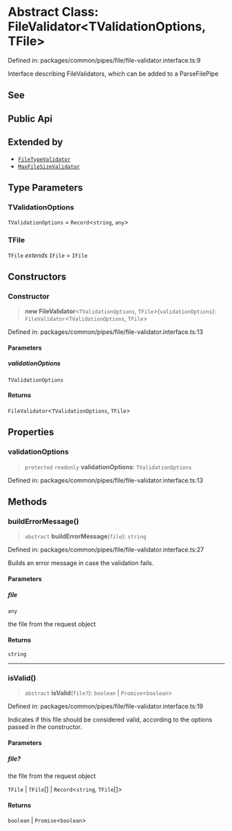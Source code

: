 # Abstract Class: FileValidator\<TValidationOptions, TFile\>

Defined in: packages/common/pipes/file/file-validator.interface.ts:9

Interface describing FileValidators, which can be added to a ParseFilePipe

## See

## Public Api

## Extended by

- [`FileTypeValidator`](FileTypeValidator.md)
- [`MaxFileSizeValidator`](MaxFileSizeValidator.md)

## Type Parameters

### TValidationOptions

`TValidationOptions` = `Record`\<`string`, `any`\>

### TFile

`TFile` *extends* `IFile` = `IFile`

## Constructors

### Constructor

> **new FileValidator**\<`TValidationOptions`, `TFile`\>(`validationOptions`): `FileValidator`\<`TValidationOptions`, `TFile`\>

Defined in: packages/common/pipes/file/file-validator.interface.ts:13

#### Parameters

##### validationOptions

`TValidationOptions`

#### Returns

`FileValidator`\<`TValidationOptions`, `TFile`\>

## Properties

### validationOptions

> `protected` `readonly` **validationOptions**: `TValidationOptions`

Defined in: packages/common/pipes/file/file-validator.interface.ts:13

## Methods

### buildErrorMessage()

> `abstract` **buildErrorMessage**(`file`): `string`

Defined in: packages/common/pipes/file/file-validator.interface.ts:27

Builds an error message in case the validation fails.

#### Parameters

##### file

`any`

the file from the request object

#### Returns

`string`

***

### isValid()

> `abstract` **isValid**(`file?`): `boolean` \| `Promise`\<`boolean`\>

Defined in: packages/common/pipes/file/file-validator.interface.ts:19

Indicates if this file should be considered valid, according to the options passed in the constructor.

#### Parameters

##### file?

the file from the request object

`TFile` | `TFile`[] | `Record`\<`string`, `TFile`[]\>

#### Returns

`boolean` \| `Promise`\<`boolean`\>
